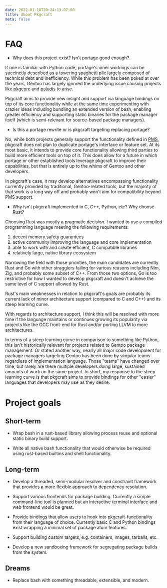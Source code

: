 ```yaml
---
date: 2022-01-18T20:24:13-07:00
title: About Pkgcraft
meta: false
---
```


# FAQ

- Why does this project exist? Isn't portage good enough?

If one is familiar with Python code, portage's inner workings can be succinctly
described as a towering spaghetti pile largely composed of technical debt and
inefficiency. While this problem has been poked at over the years, Gentoo has
largely ignored the underlying issue causing projects like
[pkgcore](https://github.com/pkgcore) and
[paludis](https://paludis.exherbo.org/) to arise.

Pkgcraft aims to provide new insight and support via language bindings on top
of its core functionality while at the same time experimenting with crazier
ideas including bundling an extended version of bash, enabling greater
efficiency and supporting static binaries for the package manager itself (which
is semi-relevant for source-based package managers).

- Is this a portage rewrite or is pkgcraft targeting replacing portage?

No, while both projects generally support the functionality defined in
[PMS](https://wiki.gentoo.org/wiki/Package_Manager_Specification), pkgcraft
does not plan to duplicate portage's interface or feature set. At its most
basic, it intends to provide core functionality allowing third parties to build
more efficient tools on top of it. This does allow for a future in which
portage or other established tools leverage pkgcraft to improve their
capabilities, but that is entirely up to the whims of Gentoo and other
developers.

In pkgcraft's case, it may develop alternatives encompassing functionality
currently provided by traditional, Gentoo-related tools, but the majority of
that work is a long way off and probably won't aim for compatibility beyond PMS
support.

- Why isn't pkgcraft implemented in C, C++, Python, etc? Why choose Rust?

Choosing Rust was mostly a pragmatic decision. I wanted to use a compiled
programming language meeting the following requirements:

1. decent memory safety guarantees
2. active community improving the language and core implementation
3. able to work with and create efficient, C compatible libraries
4. relatively large, native library ecosystem

Narrowing the field with those priorities, the main candidates are currently
Rust and Go with other stragglers failing for various reasons including Nim,
Zig, and probably some subset of C++. From those two options, Go is too
restrictive for how I wanted to develop pkgcraft and doesn't achieve the same
level of C support allowed by Rust.

Rust's main weaknesses in relation to pkgcraft's goals are probably its current
lack of minor architecture support (compared to C and C++) and its steep
learning curve.

With regards to architecture support, I think this will be resolved with more
time if the language maintains or continues growing its popularity via projects
like the GCC front-end for Rust and/or porting LLVM to more architectures.

In terms of a steep learning curve in comparison to something like Python, this
isn't historically relevant for projects related to Gentoo package management.
Or stated another way, nearly all major code development for package managers
targeting Gentoo has been done by singular teams regardless of implementation
language. Those "teams" have changed over time, but rarely are there multiple
developers doing large, sustained amounts of work on the same project. In
short, my response to the steep learning curve is that pkgcraft aims to provide
bindings for other "easier" languages that developers may use as they desire.

# Project goals

## Short-term

- Wrap bash in a rust-based library allowing process reuse and optional static
  binary build support.

- Write all native bash functionality that would otherwise be required using
  rust-based builtins and shell functionality.

## Long-term

- Develop a threaded, semi-modular resolver and constraint framework that
  provides a more flexible approach to dependency resolution.

- Support various frontends for package building. Currently a simple
  command-line tool is planned but an interactive terminal interface and web
  frontend would be great.

- Provide bindings that allow users to hook into pkgcraft-functionality from
  their language of choice. Currently basic C and Python bindings exist
  wrapping a minimal set of package atom features.

- Support building custom targets, e.g. containers, images, tarballs, etc.

- Develop a new sandboxing framework for segregating package builds from the
  system.

## Dreams

- Replace bash with something threadable, extensible, and modern.
